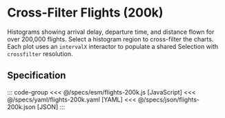 <script setup>
  import Example from '../components/Example.vue';
  import { reset } from '@uwdata/vgplot';
  reset();
</script>

# Cross-Filter Flights (200k)

Histograms showing arrival delay, departure time, and distance flown for over 200,000 flights.
Select a histogram region to cross-filter the charts.
Each plot uses an `intervalX` interactor to populate a shared Selection
with `crossfilter` resolution.


<Example spec="/specs/yaml/flights-200k.yaml" />

## Specification

::: code-group
<<< @/specs/esm/flights-200k.js [JavaScript]
<<< @/specs/yaml/flights-200k.yaml [YAML]
<<< @/specs/json/flights-200k.json [JSON]
:::
